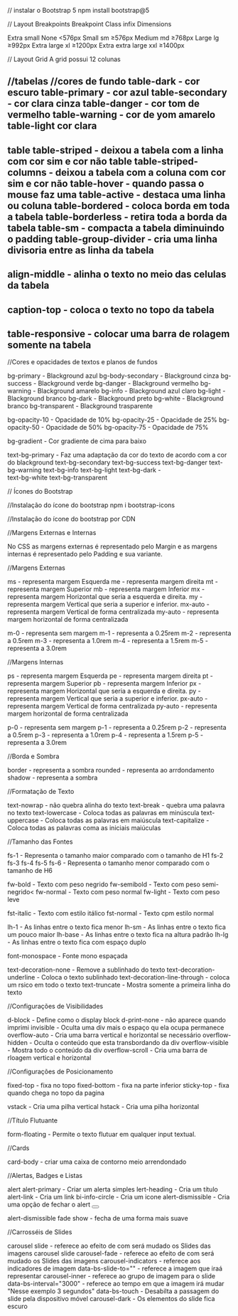 // instalar o Bootstrap 5
npm install bootstrap@5


// Layout Breakpoints
Breakpoint	      Class infix	         Dimensions

Extra  small	     None	               <576px
Small	              sm            	   ≥576px
Medium	              md	               ≥768px
Large	              lg	               ≥992px
Extra large	          xl	               ≥1200px
Extra extra large	  xxl	               ≥1400px


// Layout Grid
A grid possui 12 colunas


//tabelas
//cores de fundo
table-dark - cor escuro
table-primary - cor azul
table-secondary - cor clara cinza
table-danger - cor tom de vermelho
table-warning - cor de yom amarelo
table-light cor clara
-------------------------------------------
table table-striped - deixou a tabela com a linha com cor sim e cor não
table table-striped-columns - deixou a tabela com a coluna com cor sim e cor não
table-hover - quando passa o mouse faz uma 
table-active - destaca uma linha ou coluna
table-bordered - coloca borda em toda a tabela 
table-borderless - retira toda a borda da tabela
table-sm - compacta a tabela diminuindo o padding
table-group-divider - cria uma linha divisoria entre as linha da tabela
---------------------------------------------
align-middle - alinha o texto no meio das celulas da tabela
-------------------------------------------
caption-top - coloca o texto no topo da tabela
---------------------------------------------
table-responsive - colocar uma barra de rolagem somente na tabela
-------------------------------------------------

//Cores e opacidades de textos e planos de fundos

bg-primary -  Blackground azul
bg-body-secondary  -  Blackground cinza
bg-success  -  Blackground verde
bg-danger  -  Blackground vermelho
bg-warning  -  Blackground amarelo
bg-info  -  Blackground azul claro
bg-light -  Blackground branco
bg-dark -  Blackground preto
bg-white  -  Blackground branco
bg-transparent  - Blackground trasparente

bg-opacity-10  - Opacidade de 10%
bg-opacity-25  - Opacidade de 25%
bg-opacity-50  - Opacidade de 50%
bg-opacity-75  - Opacidade de 75%

bg-gradient  -  Cor gradiente de cima para baixo

text-bg-primary  - Faz uma adaptação da cor do texto de acordo com a cor do blackground
text-bg-secondary
text-bg-success
text-bg-danger
text-bg-warning
text-bg-info
text-bg-light
text-bg-dark  -  
text-bg-white
text-bg-transparent


// Ícones do Bootstrap

//Instalação do ícone do bootstrap
npm i bootstrap-icons

//Instalação do ícone do bootstrap por CDN
<link rel="stylesheet" href="https://cdn.jsdelivr.net/npm/bootstrap-icons@1.10.5/font/bootstrap-icons.css">



//Margens Externas e Internas

No CSS as margens externas é representado pelo Margin e as margens internas é representado pelo Padding e sua variante.

//Margens Externas

ms - representa margem Esquerda
me - representa margem direita
mt - representa margem Superior
mb - representa margem Inferior
mx - representa margem Horizontal que seria a esquerda e direita.
my - representa margem Vertical que seria a superior e inferior.
mx-auto - representa margem Vertical de forma centralizada
my-auto - representa margem horizontal de forma centralizada

m-0 - representa sem margem
m-1 - representa a 0.25rem
m-2 - representa a 0.5rem
m-3 - representa a 1.0rem
m-4 - representa a 1.5rem
m-5 - representa a 3.0rem

//Margens Internas

ps - representa margem Esquerda
pe - representa margem direita
pt - representa margem Superior
pb - representa margem Inferior
px - representa margem Horizontal que seria a esquerda e direita.
py - representa margem Vertical que seria a superior e inferior.
px-auto - representa margem Vertical de forma centralizada
py-auto - representa margem horizontal de forma centralizada

p-0 - representa sem margem
p-1 - representa a 0.25rem
p-2 - representa a 0.5rem
p-3 - representa a 1.0rem
p-4 - representa a 1.5rem
p-5 - representa a 3.0rem



//Borda e Sombra

border - representa a sombra
rounded  -  representa ao arrdondamento
shadow - representa a sombra


//Formatação de Texto

text-nowrap  -  não quebra alinha do texto
text-break  -  quebra uma palavra no texto
text-lowercase  -  Coloca todas as palavras em minúscula
text-uppercase  -  Coloca todas as palavras em maiúscula
text-capitalize  -  Coloca todas as palavras coma as iniciais maiúculas

//Tamanho das Fontes

fs-1  - Representa o tamanho maior comparado com o tamanho de H1
fs-2
fs-3
fs-4
fs-5
fs-6  - Representa o tamanho menor comparado com o tamanho de H6

fw-bold - Texto com peso negrido
fw-semibold  - Texto com peso semi-negrido<
fw-normal - Texto com peso normal
fw-light - Texto com peso leve

fst-italic - Texto com estilo itálico 
fst-normal - Texto cpm estilo normal

lh-1 -  As linhas entre o texto fica menor
lh-sm  - As linhas entre o texto fica um pouco maior
lh-base - As linhas entre o texto fica na altura padrão
lh-lg - As linhas entre o texto fica com espaço duplo

font-monospace  - Fonte mono espaçada

text-decoration-none  -  Remove a sublinhado do texto
text-decoration-underline  -  Coloca o texto sublinhado
text-decoration-line-through - coloca um rsico em todo o texto
text-truncate  - Mostra somente a primeira linha do texto


//Configurações de Visibilidades

d-block  - Define como o display block
d-print-none  - não aparece quando imprimi
invisible  - Oculta uma div mais o espaço qu ela ocupa permanece
overflow-auto  - Cria uma barra vertical e horizontal se necessário
overflow-hidden - Oculta o conteúdo que esta transbordando da div
overflow-visible - Mostra todo o conteúdo da div
overflow-scroll - Cria uma barra de rloagem vertical e horizontal


//Configurações de Posicionamento

fixed-top -  fixa no topo
fixed-bottom  -  fixa na parte inferior
sticky-top - fixa quando chega no topo da pagina

vstack - Cria uma pilha vertical
hstack - Cria uma pilha horizontal


//Título Flutuante

form-floating - Permite o texto flutuar em qualquer input textual.


//Cards

card-body - criar uma caixa de contorno meio arrendondado


//Alertas, Badges e Listas

alert alert-primary -  Criar um alerta simples
lert-heading - Cria um título
alert-link - Cria um link
bi-info-circle - Cria um icone
alert-dismissible - Cria uma opção de fechar o alert
<button class="btn-close" data-bs-dismiss="alert"></button>

alert-dismissible fade show - fecha de uma forma mais suave



//Carrosséis de Slides

carousel slide - referece ao efeito de com será mudado os Slides das imagens
carousel slide carousel-fade - referece ao efeito de com será mudado os Slides das imagens
carousel-indicators - referece aos indicadores de imagem
data-bs-slide-to="" - referece a imagem que iraá representar
carousel-inner - referece ao grupo de imagem para o slide
data-bs-interval="3000" - referece ao tempo em que a imagem irá mudar "Nesse exemplo 3 segundos"
data-bs-touch - Desabilta a passagem do slide pela dispositivo móvel
carousel-dark - Os elementos do slide fica escuro
